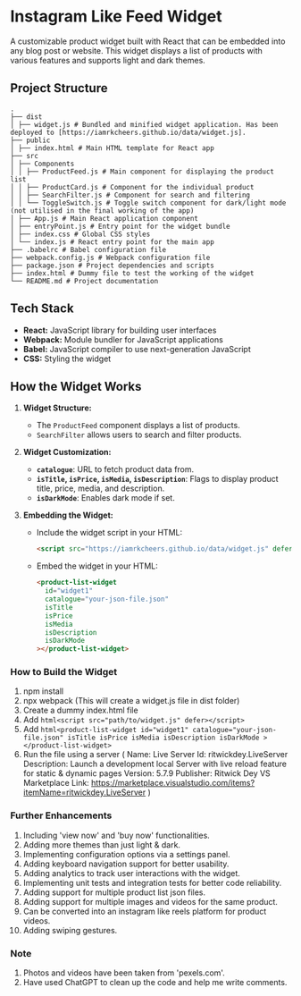 # Instagram Like Feed Widget

A customizable product widget built with React that can be embedded into any blog post or website. This widget displays a list of products with various features and supports light and dark themes.

## Project Structure

```
.
├── dist
│ ├── widget.js # Bundled and minified widget application. Has been deployed to [https://iamrkcheers.github.io/data/widget.js].
├── public
│ ├── index.html # Main HTML template for React app
├── src
│ ├── Components
│ │ ├── ProductFeed.js # Main component for displaying the product list
│ │ ├── ProductCard.js # Component for the individual product
│ │ ├── SearchFilter.js # Component for search and filtering
│ │ └── ToggleSwitch.js # Toggle switch component for dark/light mode (not utilised in the final working of the app)
│ ├── App.js # Main React application component
│ ├── entryPoint.js # Entry point for the widget bundle
│ ├── index.css # Global CSS styles
│ └── index.js # React entry point for the main app
├── .babelrc # Babel configuration file
├── webpack.config.js # Webpack configuration file
├── package.json # Project dependencies and scripts
├── index.html # Dummy file to test the working of the widget
└── README.md # Project documentation
```

## Tech Stack

- **React:** JavaScript library for building user interfaces
- **Webpack:** Module bundler for JavaScript applications
- **Babel:** JavaScript compiler to use next-generation JavaScript
- **CSS:** Styling the widget

## How the Widget Works

1. **Widget Structure:**

   - The `ProductFeed` component displays a list of products.
   - `SearchFilter` allows users to search and filter products.

2. **Widget Customization:**

   - **`catalogue`**: URL to fetch product data from.
   - **`isTitle`, `isPrice`, `isMedia`, `isDescription`**: Flags to display product title, price, media, and description.
   - **`isDarkMode`**: Enables dark mode if set.

3. **Embedding the Widget:**
   - Include the widget script in your HTML:
     ```html
     <script src="https://iamrkcheers.github.io/data/widget.js" defer></script>
     ```
   - Embed the widget in your HTML:
     ```html
     <product-list-widget
       id="widget1"
       catalogue="your-json-file.json"
       isTitle
       isPrice
       isMedia
       isDescription
       isDarkMode
     ></product-list-widget>
     ```

### How to Build the Widget

1. npm install
2. npx webpack (This will create a widget.js file in dist folder)
3. Create a dummy index.html file
4. Add `html<script src="path/to/widget.js" defer></script>`
5. Add `html<product-list-widget id="widget1" catalogue="your-json-file.json" isTitle isPrice isMedia isDescription isDarkMode ></product-list-widget>`
6. Run the file using a server
   ( Name: Live Server
   Id: ritwickdey.LiveServer
   Description: Launch a development local Server with live reload feature for static & dynamic pages
   Version: 5.7.9
   Publisher: Ritwick Dey
   VS Marketplace Link: https://marketplace.visualstudio.com/items?itemName=ritwickdey.LiveServer )

### Further Enhancements

1. Including 'view now' and 'buy now' functionalities.
2. Adding more themes than just light & dark.
3. Implementing configuration options via a settings panel.
4. Adding keyboard navigation support for better usability.
5. Adding analytics to track user interactions with the widget.
6. Implementing unit tests and integration tests for better code reliability.
7. Adding support for multiple product list json files.
8. Adding support for multiple images and videos for the same product.
9. Can be converted into an instagram like reels platform for product videos.
10. Adding swiping gestures.

### Note

1. Photos and videos have been taken from 'pexels.com'.
2. Have used ChatGPT to clean up the code and help me write comments.
